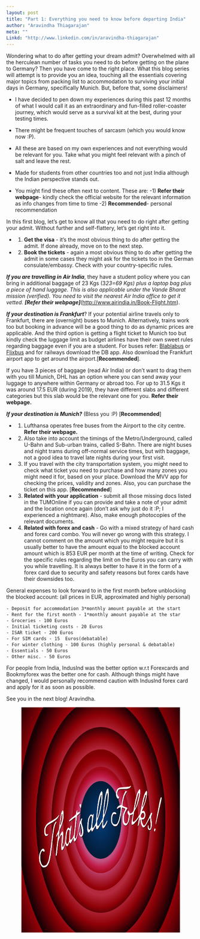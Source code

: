 ```yaml
---
layout: post
title: "Part 1: Everything you need to know before departing India"
author: "Aravindha Thiagarajan"
meta: ""
Linkd: "http://www.linkedin.com/in/aravindha-thiagarajan"
---
```


Wondering what to do after getting your dream admit? Overwhelmed with all the herculean number of tasks you need to do before getting on the plane to Germany? Then you have come to the right place. What this blog series will attempt is to provide you an idea, touching all the essentials covering major topics from packing list to accommodation to surviving your initial days in Germany, specifically Munich. But, before that, some disclaimers!

- I have decided to pen down my experiences during this past 12 months of what I would call it as an extraordinary and fun-filled roller-coaster journey, which would serve as a survival kit at the best, during your testing times. 

- There might be frequent touches of sarcasm (which you would know now :P).

- All these are based on my own experiences and not everything would be relevant for you. Take what you might feel relevant with a pinch of salt and leave the rest. 

- Made for students from other countries too and not just India although the Indian perspective stands out.

- You might find these often next to content. These are: 
-1) **Refer their webpage**- kindly check the official website for the relevant information as info changes from time to time
-2) **Recommended**- personal recommendation


In this first blog, let’s get to know all that you need to do right after getting your admit. Without further and self-flattery, let’s get right into it.


- 1) **Get the visa** - it’s the most obvious thing to do after getting the admit. If done already, move on to the next step.

- 2) **Book the tickets** - again a most obvious thing to do after getting the admit in some cases they might ask for the tickets too in the German consulate/embassy. Check with your country-specific rules.

**_If you are travelling in Air India_**, they have a student policy where you can bring in additional baggage of 23 Kgs (3*23=69 Kgs) plus a laptop bag plus a piece of hand luggage. This is also applicable under the Vande Bharat mission (verified). You need to visit the nearest Air India office to get it vetted. **[Refer their webpage]***(http://www.airindia.in/Book-Flight.htm).

**_If your destination is Frankfurt_**? If your potential airline travels only to Frankfurt, there are (overnight) buses to Munich. Alternatively, trains work too but booking in advance will be a good thing to do as dynamic prices are applicable. And the third option is getting a flight ticket to Munich too but kindly check the luggage limit as budget airlines have their own sweet rules regarding baggage even if you are a student. For buses refer: [Blablabus](https://www.ouibus.com/) or [Flixbus](https://global.flixbus.com/bus/germany) and for railways download the DB app. Also download the Frankfurt airport app to get around the airport.[**Recommended**].

If you have 3 pieces of baggage (read Air India) or don’t want to drag them with you till Munich, DHL has an option where you can send away your luggage to anywhere within Germany or abroad too. For up to 31.5 Kgs it was around 17.5 EUR (during 2019), they have different slabs and different categories but this slab would be the relevant one for you. **Refer their webpage.**

**_If your destination is Munich?_** (Bless you :P) [**Recommended**]
- 1) Lufthansa operates free buses from the Airport to the city centre. **Refer their webpage.**

- 2) Also take into account the timings of the Metro/Underground, called U-Bahn and Sub-urban trains, called S-Bahn. There are night buses and night trams during off-normal service times, but with baggage, not a good idea to travel late nights during your first visit.

- 3) If you travel with the city transportation system, you might need to check what ticket you need to purchase and how many zones you might need it for, based on your place. Download the MVV app for checking the prices, validity and zones. Also, you can purchase the ticket on this app. [**Recommended**]

- 3) **Related with your application** - submit all those missing docs listed in the TUMOnline if you can provide and take a note of your admit and the location once again (don’t ask why just do it :P; I experienced a nightmare). Also, make enough photocopies of the relevant documents.

- 4) **Related with forex and cash** - Go with a mixed strategy of hard cash and forex card combo. You will never go wrong with this strategy. I cannot comment on the amount which you might require but it is usually better to have the amount equal to the blocked account amount which is 853 EUR per month at the time of writing. Check for the specific rules regarding the limit on the Euros you can carry with you while travelling. It is always better to have it in the form of a forex card due to security and safety reasons but forex cards have their downsides too.

General expenses to look forward to in the first month before unblocking the blocked account: (all prices in EUR, approximated and highly personal)

	- Deposit for accommodation 3*monthly amount payable at the start
	- Rent for the first month - 1*monthly amount payable at the star
	- Groceries - 100 Euros
	- Initial ticketing costs - 20 Euros
	- ISAR ticket - 200 Euros
	- For SIM cards - 15  Euros(debatable)
	- For winter clothing - 100 Euros (highly personal & debatable)
	- Essentials - 50 Euros
	- Other misc. - 50 Euros

For people from India, IndusInd was the better option w.r.t Forexcards and Bookmyforex was the better one for cash. Although things might have changed, I would personally recommend caution with IndusInd forex card and apply for it as soon as possible.

See you in the next blog! Aravindha.

<figure align="center">
<img src="/img/blog_img/Thats_all_folks.png" width="500" height="600" alt="endofdoc">
</figure>
